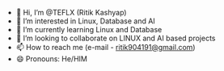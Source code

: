- 👋 Hi, I’m @TEFLX (Ritik Kashyap)
- 👀 I’m interested in Linux, Database and AI 
- 🌱 I’m currently learning Linux and Database
- 💞️ I’m looking to collaborate on LINUX and AI based projects
- 📫 How to reach me (e-mail - ritik904191@gmail.com)
- 😄 Pronouns: He/HIM 
  


